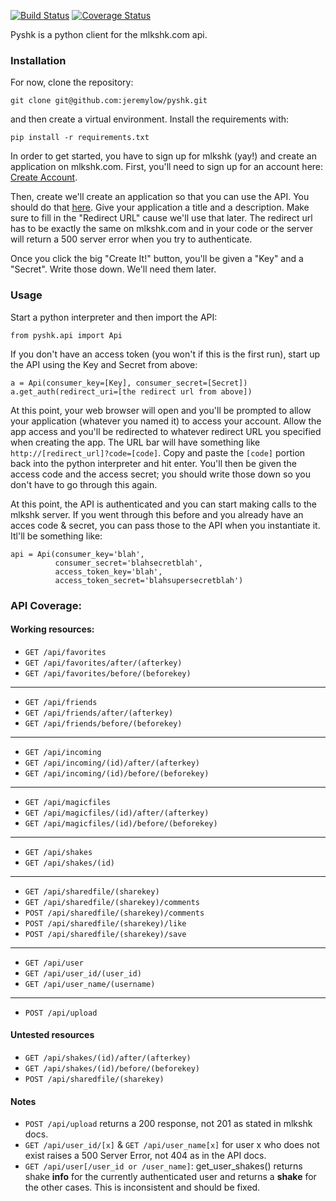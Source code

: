 [![Build Status](https://travis-ci.org/jeremylow/pyshk.svg?branch=master)](https://travis-ci.org/jeremylow/pyshk)
[![Coverage Status](https://coveralls.io/repos/jeremylow/pyshk/badge.svg?branch=master&service=github)](https://coveralls.io/github/jeremylow/pyshk?branch=master)

Pyshk is a python client for the mlkshk.com api.

### Installation
For now, clone the repository:

    git clone git@github.com:jeremylow/pyshk.git

and then create a virtual environment. Install the requirements with:

    pip install -r requirements.txt

In order to get started, you have to sign up for mlkshk (yay!) and create an application on mlkshk.com. First, you'll need to sign up for an account here: [Create Account](http://mlkshk.com/create-account).

Then, create we'll create an application so that you can use the API. You should do that [here](http://mlkshk.com/developers/new-api-application). Give your application a title and a description. Make sure to fill in the "Redirect URL" cause we'll use that later. The redirect url has to be exactly the same on mlkshk.com and in your code or the server will return a 500 server error when you try to authenticate.

Once you click the big "Create It!" button, you'll be given a "Key" and a "Secret". Write those down. We'll need them later.

### Usage

Start a python interpreter and then import the API:

    from pyshk.api import Api

If you don't have an access token (you won't if this is the first run), start up the API using the Key and Secret from above:

    a = Api(consumer_key=[Key], consumer_secret=[Secret])
    a.get_auth(redirect_uri=[the redirect url from above])

At this point, your web browser will open and you'll be prompted to allow your application (whatever you named it) to access your account. Allow the app access and you'll be redirected to whatever redirect URL you specified when creating the app. The URL bar will have something like `http://[redirect_url]?code=[code]`. Copy and paste the `[code]` portion back into the python interpreter and hit enter. You'll then be given the access code and the access secret; you should write those down so you don't have to go through this again.

At this point, the API is authenticated and you can start making calls to the mlkshk server. If you went through this before and you already have an acces code & secret, you can pass those to the API when you instantiate it. Itl'll be something like:

	api = Api(consumer_key='blah',
			  consumer_secret='blahsecretblah',
			  access_token_key='blah',
			  access_token_secret='blahsupersecretblah')

### API Coverage:

#### Working resources:
* `GET /api/favorites`
* `GET /api/favorites/after/(afterkey)`
* `GET /api/favorites/before/(beforekey)`

--------------------

* `GET /api/friends`
* `GET /api/friends/after/(afterkey)`
* `GET /api/friends/before/(beforekey)`

--------------------

* `GET /api/incoming`
* `GET /api/incoming/(id)/after/(afterkey)`
* `GET /api/incoming/(id)/before/(beforekey)`

--------------------

* `GET /api/magicfiles`
* `GET /api/magicfiles/(id)/after/(afterkey)`
* `GET /api/magicfiles/(id)/before/(beforekey)`

--------------------

* `GET /api/shakes`
* `GET /api/shakes/(id)`

--------------------

* `GET /api/sharedfile/(sharekey)`
* `GET /api/sharedfile/(sharekey)/comments`
* `POST /api/sharedfile/(sharekey)/comments`
* `POST /api/sharedfile/(sharekey)/like`
* `POST /api/sharedfile/(sharekey)/save`

--------------------

* `GET /api/user`
* `GET /api/user_id/(user_id)`
* `GET /api/user_name/(username)`

--------------------

* `POST /api/upload`

#### Untested resources
* `GET /api/shakes/(id)/after/(afterkey)`
* `GET /api/shakes/(id)/before/(beforekey)`
* `POST /api/sharedfile/(sharekey)`

#### Notes
* `POST /api/upload` returns a 200 response, not 201 as stated in mlkshk docs.
* `GET /api/user_id/[x]` & `GET /api/user_name[x]` for user x who does not exist raises a 500 Server Error, not 404 as in the API docs.
* `GET /api/user[/user_id or /user_name]`: get_user_shakes() returns shake **info** for the currently authenticated user and returns a **shake** for the other cases. This is inconsistent and should be fixed.
